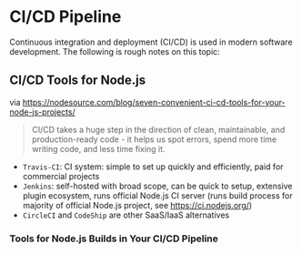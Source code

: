 # CI/CD Pipeline

Continuous integration and deployment (CI/CD) is used in modern software development.  The following is rough notes on this topic:

## CI/CD Tools for Node.js

via https://nodesource.com/blog/seven-convenient-ci-cd-tools-for-your-node-js-projects/

> CI/CD takes a huge step in the direction of clean, maintainable, and production-ready code - it helps us spot errors, spend more time writing code, and less time fixing it.

* `Travis-CI`: CI system: simple to set up quickly and efficiently, paid for commercial projects
* `Jenkins`: self-hosted with broad scope, can be quick to setup, extensive plugin ecosystem, runs official Node.js CI server (runs build process for majority of official Node.js project, see https://ci.nodejs.org/)
* `CircleCI` and `CodeShip` are other SaaS/IaaS alternatives

### Tools for Node.js Builds in Your CI/CD Pipeline


